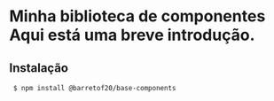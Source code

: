 # Minha biblioteca de componentes Aqui está uma breve introdução.

## Instalação
``` $ npm install @barretof20/base-components```
